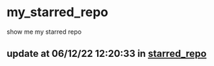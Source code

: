 # my_starred_repo
show me my starred repo

update at 06/12/22 12:20:33 in [starred_repo](./index.html)
---

